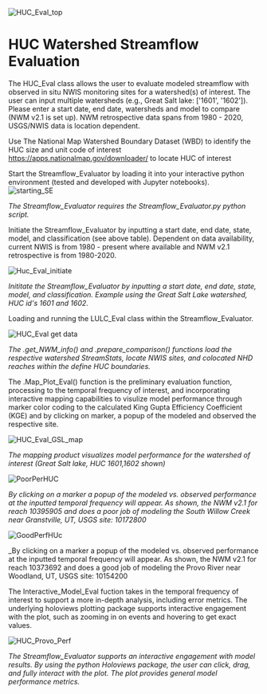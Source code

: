 ![HUC_Eval_top](https://user-images.githubusercontent.com/33735397/206322410-ea0e210c-c805-4599-ad6b-704c76ba42ce.PNG)


# HUC Watershed Streamflow Evaluation
The HUC_Eval class allows the user to evaluate modeled streamflow with observed in situ NWIS monitoring sites 
for a watershed(s) of interest. 
The user can input multiple watersheds (e.g., Great Salt lake: ['1601', '1602']).
Please enter a start date, end date, watersheds and model to compare (NWM v2.1 is set up).
NWM retrospective data spans from 1980 - 2020, USGS/NWIS data is location dependent.

Use The National Map Watershed Boundary Dataset (WBD) to identify the HUC size and unit code of interest
https://apps.nationalmap.gov/downloader/ to locate HUC of interest


Start the Streamflow_Evaluator by loading it into your interactive python environment (tested and developed with Jupyter notebooks).  
![starting_SE](https://user-images.githubusercontent.com/33735397/205772795-ca0f9d6d-37df-46b4-9631-3d40713d2ebe.PNG)

_The Streamflow_Evaluator requires the Streamflow_Evaluator.py python script._

Initiate the Streamflow_Evaluator by inputting a start date, end date, state, model, and classification (see above table).
Dependent on data availability, current NWIS is from 1980 - present where available and NWM v2.1 retrospective is from 1980-2020.

![Huc_Eval_initiate](https://user-images.githubusercontent.com/33735397/206317238-34aae778-6c08-41fd-8c92-3d52c3b1a22c.PNG)

_Inititate the Streamflow_Evaluator by inputting a start date, end date, state, model, and classification.
Example using the Great Salt Lake watershed, HUC id's 1601 and 1602._

Loading and running the LULC_Eval class within the Streamflow_Evaluator.

![HUC_Eval get data](https://user-images.githubusercontent.com/33735397/206317420-c484ef33-fb43-4305-a0a1-0bdad0af3031.PNG)

_The .get_NWM_info() and .prepare_comparison() functions load the respective watershed StreamStats, locate NWIS sites, and colocated NHD reaches within the define HUC boundaries._


The .Map_Plot_Eval() function is the preliminary evaluation function, processing to the temporal frequency of interest, and incorporating interactive mapping capabilities to visulize model performance through marker color coding to the calculated King Gupta Efficiency Coefficient (KGE) and by clicking on marker, a popup of the modeled and observed the respective site.


![HUC_Eval_GSL_map](https://user-images.githubusercontent.com/33735397/206317743-671cf913-bb4b-4ae2-8f2d-ef0864a42dbe.PNG)

_The mapping product visualizes model performance for the watershed of interest (Great Salt lake, HUC 1601,1602 shown)_

![PoorPerHUC](https://user-images.githubusercontent.com/33735397/206318263-7ee3d2c3-ad21-43ae-8112-e3b4ff2c4bbd.PNG)

_By clicking on a marker a popup of the modeled vs. observed performance at the inputted temporal frequency will appear.
As shown, the NWM v2.1 for reach 10395905 and does a poor job of modeling the South Willow Creek near Granstville, UT, USGS site: 10172800_

![GoodPerfHUc](https://user-images.githubusercontent.com/33735397/206318488-4afb36b3-2d8f-4778-9d6b-9f3dff770bef.PNG)

_By clicking on a marker a popup of the modeled vs. observed performance at the inputted temporal frequency will appear.
As shown, the NWM v2.1 for reach 10373692 and does a good job of modeling the Provo River near Woodland, UT, USGS site: 10154200

The Interactive_Model_Eval fuction takes in the temporal frequency of interest to support a more in-depth analysis, including error metrics.
The underlying holoviews plotting package supports interactive engagement with the plot, such as zooming in on events and hovering to get exact values.

![HUC_Provo_Perf](https://user-images.githubusercontent.com/33735397/206318782-34e21c9d-70ff-4cac-86ea-b8a21ca7375f.PNG)

_The Streamflow_Evaluator supports an interactive engagement with model results.
By using the python Holoviews package, the user can click, drag, and fully interact with the plot.
The plot provides general model performance metrics._


